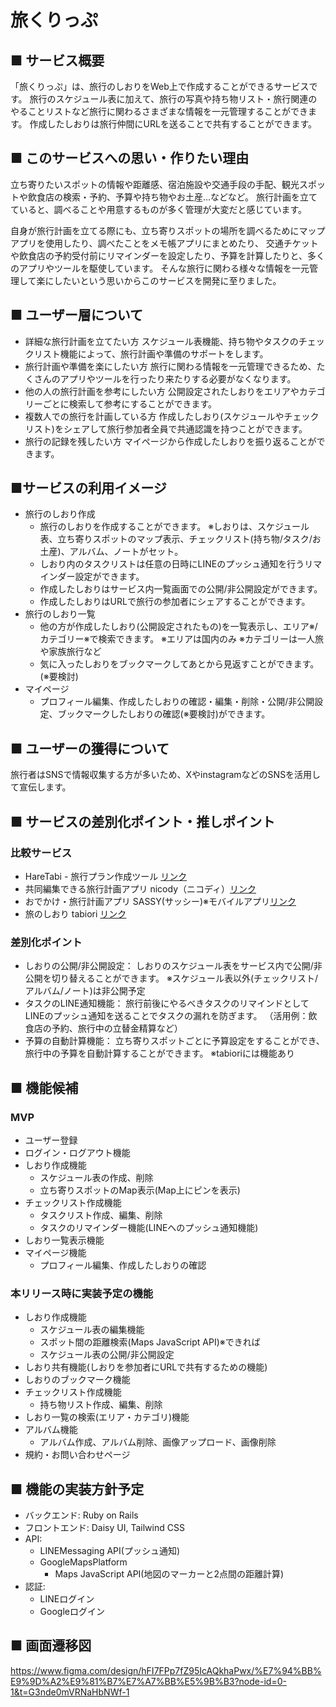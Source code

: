 # 旅くりっぷ

## ■ サービス概要
「旅くりっぷ」は、旅行のしおりをWeb上で作成することができるサービスです。
旅行のスケジュール表に加えて、旅行の写真や持ち物リスト・旅行関連のやることリストなど旅行に関わるさまざまな情報を一元管理することができます。
作成したしおりは旅行仲間にURLを送ることで共有することができます。

## ■ このサービスへの思い・作りたい理由
立ち寄りたいスポットの情報や距離感、宿泊施設や交通手段の手配、観光スポットや飲食店の検索・予約、予算や持ち物やお土産...などなど。
旅行計画を立てていると、調べることや用意するものが多く管理が大変だと感じています。

自身が旅行計画を立てる際にも、立ち寄りスポットの場所を調べるためにマップアプリを使用したり、調べたことをメモ帳アプリにまとめたり、
交通チケットや飲食店の予約受付前にリマインダーを設定したり、予算を計算したりと、多くのアプリやツールを駆使しています。
そんな旅行に関わる様々な情報を一元管理して楽にしたいという思いからこのサービスを開発に至りました。

## ■ ユーザー層について
- 詳細な旅行計画を立てたい方
	スケジュール表機能、持ち物やタスクのチェックリスト機能によって、旅行計画や準備のサポートをします。
- 旅行計画や準備を楽にしたい方
	旅行に関わる情報を一元管理できるため、たくさんのアプリやツールを行ったり来たりする必要がなくなります。
- 他の人の旅行計画を参考にしたい方
	公開設定されたしおりをエリアやカテゴリーごとに検索して参考にすることができます。
- 複数人での旅行を計画している方
	作成したしおり(スケジュールやチェックリスト)をシェアして旅行参加者全員で共通認識を持つことができます。
- 旅行の記録を残したい方
	マイページから作成したしおりを振り返ることができます。

## ■サービスの利用イメージ
- 旅行のしおり作成
	- 旅行のしおりを作成することができます。
		※しおりは、スケジュール表、立ち寄りスポットのマップ表示、チェックリスト(持ち物/タスク/お土産)、アルバム、ノートがセット。
	- しおり内のタスクリストは任意の日時にLINEのプッシュ通知を行うリマインダー設定ができます。
	- 作成したしおりはサービス内一覧画面での公開/非公開設定ができます。
	- 作成したしおりはURLで旅行の参加者にシェアすることができます。
- 旅行のしおり一覧
	- 他の方が作成したしおり(公開設定されたもの)を一覧表示し、エリア※/カテゴリー※で検索できます。
		※エリアは国内のみ
		※カテゴリーは一人旅や家族旅行など
	- 気に入ったしおりをブックマークしてあとから見返すことができます。(※要検討)
- マイページ
	- プロフィール編集、作成したしおりの確認・編集・削除・公開/非公開設定、ブックマークしたしおりの確認(※要検討)ができます。

## ■ ユーザーの獲得について
旅行者はSNSで情報収集する方が多いため、XやinstagramなどのSNSを活用して宣伝します。

## ■ サービスの差別化ポイント・推しポイント
### 比較サービス
- HareTabi - 旅行プラン作成ツール [リンク](https://www.haretabi.jp/)
- 共同編集できる旅行計画アプリ nicody（ニコディ）[リンク](https://nicody.jp/)
- おでかけ・旅行計画アプリ SASSY(サッシー)※モバイルアプリ[リンク](https://relyontrip.com/sassy/)
- 旅のしおり tabiori [リンク](https://tabiori.com/)

### 差別化ポイント
- しおりの公開/非公開設定：
	しおりのスケジュール表をサービス内で公開/非公開を切り替えることができます。
	※スケジュール表以外(チェックリスト/アルバム/ノート)は非公開予定
- タスクのLINE通知機能：
	旅行前後にやるべきタスクのリマインドとしてLINEのプッシュ通知を送ることでタスクの漏れを防ぎます。
	（活用例：飲食店の予約、旅行中の立替金精算など）
- 予算の自動計算機能：
	立ち寄りスポットごとに予算設定をすることができ、旅行中の予算を自動計算することができます。
	※tabioriには機能あり

## ■ 機能候補
### MVP
- ユーザー登録
- ログイン・ログアウト機能
- しおり作成機能
	- スケジュール表の作成、削除
	- 立ち寄りスポットのMap表示(Map上にピンを表示)
- チェックリスト作成機能
	- タスクリスト作成、編集、削除
	- タスクのリマインダー機能(LINEへのプッシュ通知機能)
- しおり一覧表示機能
- マイページ機能
	- プロフィール編集、作成したしおりの確認

### 本リリース時に実装予定の機能
- しおり作成機能
	- スケジュール表の編集機能
	- スポット間の距離検索(Maps JavaScript API)※できれば
	- スケジュール表の公開/非公開設定
- しおり共有機能(しおりを参加者にURLで共有するための機能)
- しおりのブックマーク機能
- チェックリスト作成機能
	- 持ち物リスト作成、編集、削除
- しおり一覧の検索(エリア・カテゴリ)機能
- アルバム機能
	- アルバム作成、アルバム削除、画像アップロード、画像削除
- 規約・お問い合わせページ

## ■ 機能の実装方針予定
- バックエンド: Ruby on Rails
- フロントエンド: Daisy UI, Tailwind CSS
- API:
	- LINEMessaging API(プッシュ通知)
	- GoogleMapsPlatform
		- Maps JavaScript API(地図のマーカーと2点間の距離計算)
- 認証:
	- LINEログイン
	- Googleログイン

## ■ 画面遷移図
https://www.figma.com/design/hFI7FPp7fZ95IcAQkhaPwx/%E7%94%BB%E9%9D%A2%E9%81%B7%E7%A7%BB%E5%9B%B3?node-id=0-1&t=G3nde0mVRNaHbNWf-1
